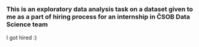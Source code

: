 ### This is an exploratory data analysis task on a dataset given to me as a part of hiring process for an internship in ČSOB Data Science team

I got hired :) 
